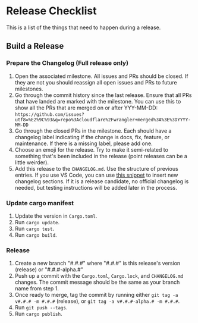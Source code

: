 # Release Checklist

This is a list of the things that need to happen during a release.

## Build a Release

### Prepare the Changelog (Full release only)

1. Open the associated milestone. All issues and PRs should be closed. If
   they are not you should reassign all open issues and PRs to future
   milestones.
1. Go through the commit history since the last release. Ensure that all PRs
   that have landed are marked with the milestone. You can use this to
   show all the PRs that are merged on or after YYY-MM-DD:
   `https://github.com/issues?utf8=%E2%9C%93&q=repo%3Acloudflare%2Fwrangler+merged%3A%3E%3DYYYY-MM-DD`
1. Go through the closed PRs in the milestone. Each should have a changelog
   label indicating if the change is docs, fix, feature, or maintenance. If
   there is a missing label, please add one.
1. Choose an emoji for the release. Try to make it semi-related to something that's been included in the release (point releases can be a little weirder).
1. Add this release to the `CHANGELOG.md`. Use the structure of previous
   entries. If you use VS Code, you can use [this snippet](https://gist.github.com/EverlastingBugstopper/9feaf56b3dfe2a2c4ad156db36f2f75a) to insert new changelog sections. If it is a release candidate, no official changelog is needed, but testing instructions will be added later in the process.

### Update cargo manifest

1. Update the version in `Cargo.toml`.
1. Run `cargo update`.
1. Run `cargo test`.
1. Run `cargo build`.

### Release

1. Create a new branch "#.#.#" where "#.#.#" is this release's version (release) or "#.#.#-alpha.#"
1. Push up a commit with the `Cargo.toml`, `Cargo.lock`,
   and `CHANGELOG.md` changes. The commit message should be the same as your branch name from step 1.
1. Once ready to merge, tag the commit by running either `git tag -a v#.#.# -m #.#.#`
   (release), or `git tag -a v#.#.#-alpha.# -m #.#.#`.
1. Run `git push --tags`.
1. Run `cargo publish`.
